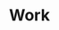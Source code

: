 ---
templateKey: work-page
title: Work
project1:
  background1: white
  url: /work/cip-conference
  image1:
    alt: CIP Conference
    image: /img/cip-conference.png
project2:
  background2: red
  url: /work/wilted-yards
  image2:
    alt: Wilted Yards project
    image: /img/artboard-43-copy-3x.png
project3:
  background3: red
  url: /work/fastly-festival
  image3:
    alt: Fastly Festival project
    image: /img/work/fastly-festival.png
project4:
  background4: red
  url: /work/helenvholmes.com
  image4:
    alt: helenvholmes.com
    image: /img/artboard-43-copy-3x.png
project5:
  background5: red
  url: /work/designing-developer-tools
  image5:
    alt: Designing Developer Tools
    image: /img/artboard-43-copy-3x.png
project6:
  background6: red
  url: /work/altitude-2018
  image6:
    alt: Altitude 2018
    image: /img/artboard-43-copy-3x.png
project7:
  background7: red
  url: /work/me-elsewhere
  image7:
    alt: Me, Elsewhere
    image: /img/artboard-43-copy-3x.png
---